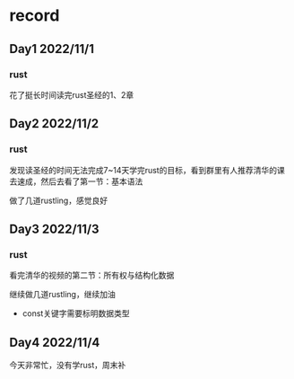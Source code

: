 # record

## Day1 2022/11/1

### rust

花了挺长时间读完rust圣经的1、2章



## Day2 2022/11/2

### rust

发现读圣经的时间无法完成7~14天学完rust的目标，看到群里有人推荐清华的课去速成，然后去看了第一节：基本语法

做了几道rustling，感觉良好



## Day3 2022/11/3

### rust

看完清华的视频的第二节：所有权与结构化数据

继续做几道rustling，继续加油

- const关键字需要标明数据类型



## Day4 2022/11/4

今天非常忙，没有学rust，周末补